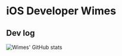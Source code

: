 # iOS Developer Wimes

## Dev log
![Wimes' GitHub stats](https://github-readme-stats.vercel.app/api?username=dev-wimes&show_icons=true&theme=radical)

